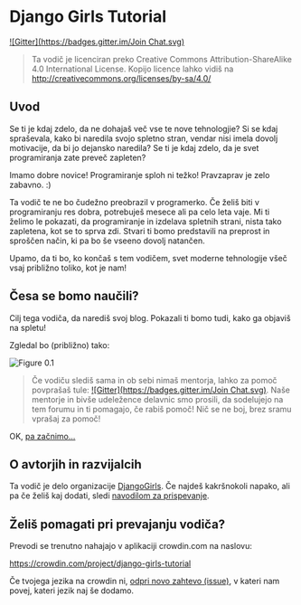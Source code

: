# Django Girls Tutorial

[!\[Gitter\](https://badges.gitter.im/Join Chat.svg)][1]

 [1]: https://gitter.im/DjangoGirls/tutorial?utm_source=badge&utm_medium=badge&utm_campaign=pr-badge&utm_content=badge

> Ta vodič je licenciran preko Creative Commons Attribution-ShareAlike 4.0 International License. Kopijo licence lahko vidiš na http://creativecommons.org/licenses/by-sa/4.0/

## Uvod

Se ti je kdaj zdelo, da ne dohajaš več vse te nove tehnologjie? Si se kdaj spraševala, kako bi naredila svojo spletno stran, vendar nisi imela dovolj motivacije, da bi jo dejansko naredila? Se ti je kdaj zdelo, da je svet programiranja zate preveč zapleten?

Imamo dobre novice! Programiranje sploh ni težko! Pravzaprav je zelo zabavno. :)

Ta vodič te ne bo čudežno preobrazil v programerko. Če želiš biti v programiranju res dobra, potrebuješ mesece ali pa celo leta vaje. Mi ti želimo le pokazati, da programiranje in izdelava spletnih strani, nista tako zapletena, kot se to sprva zdi. Stvari ti bomo predstavili na preprost in sproščen način, ki pa bo še vseeno dovolj natančen.

Upamo, da ti bo, ko končaš s tem vodičem, svet moderne tehnologije všeč vsaj približno toliko, kot je nam!

## Česa se bomo naučili?

Cilj tega vodiča, da narediš svoj blog. Pokazali ti bomo tudi, kako ga objaviš na spletu!

Zgledal bo (približno) tako:

![Figure 0.1][2]

 [2]: images/application.png

> Če vodiču slediš sama in ob sebi nimaš mentorja, lahko za pomoč povprašaš tule: [!\[Gitter\](https://badges.gitter.im/Join Chat.svg)][1]. Naše mentorje in bivše udeležence delavnic smo prosili, da sodelujejo na tem forumu in ti pomagajo, če rabiš pomoč! Nič se ne boj, brez sramu vprašaj za pomoč!

OK, [pa začnimo...][3]

 [3]: ./how_the_internet_works/README.md

## O avtorjih in razvijalcih

Ta vodič je delo organizacije [DjangoGirls][4]. Če najdeš kakršnokoli napako, ali pa če želiš kaj dodati, sledi [navodilom za prispevanje][5].

 [4]: http://djangogirls.org/
 [5]: https://github.com/DjangoGirls/tutorial/blob/master/README.md

## Želiš pomagati pri prevajanju vodiča?

Prevodi se trenutno nahajajo v aplikaciji crowdin.com na naslovu:

https://crowdin.com/project/django-girls-tutorial

Če tvojega jezika na crowdin ni, [odpri novo zahtevo (issue)][6], v kateri nam povej, kateri jezik naj še dodamo.

 [6]: https://github.com/DjangoGirls/tutorial/issues/new